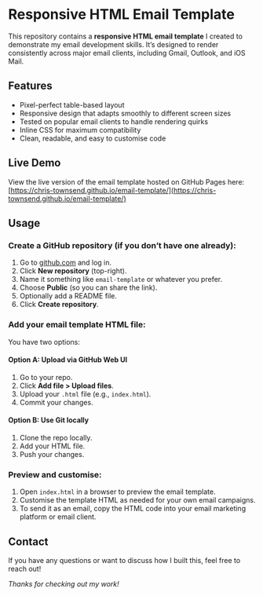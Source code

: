 # Responsive HTML Email Template

This repository contains a **responsive HTML email template** I created to demonstrate my email development skills. It’s designed to render consistently across major email clients, including Gmail, Outlook, and iOS Mail.

## Features

- Pixel-perfect table-based layout
- Responsive design that adapts smoothly to different screen sizes
- Tested on popular email clients to handle rendering quirks
- Inline CSS for maximum compatibility
- Clean, readable, and easy to customise code

## Live Demo

View the live version of the email template hosted on GitHub Pages here:  
[https://chris-townsend.github.io/email-template/](https://chris-townsend.github.io/email-template/)

## Usage

### Create a GitHub repository (if you don’t have one already):

1. Go to [github.com](https://github.com) and log in.
2. Click **New repository** (top-right).
3. Name it something like `email-template` or whatever you prefer.
4. Choose **Public** (so you can share the link).
5. Optionally add a README file.
6. Click **Create repository**.

### Add your email template HTML file:

You have two options:

#### Option A: Upload via GitHub Web UI

1. Go to your repo.
2. Click **Add file > Upload files**.
3. Upload your `.html` file (e.g., `index.html`).
4. Commit your changes.

#### Option B: Use Git locally

1. Clone the repo locally.
2. Add your HTML file.
3. Push your changes.

### Preview and customise:

1. Open `index.html` in a browser to preview the email template.
2. Customise the template HTML as needed for your own email campaigns.
3. To send it as an email, copy the HTML code into your email marketing platform or email client.

## Contact

If you have any questions or want to discuss how I built this, feel free to reach out!

_Thanks for checking out my work!_
